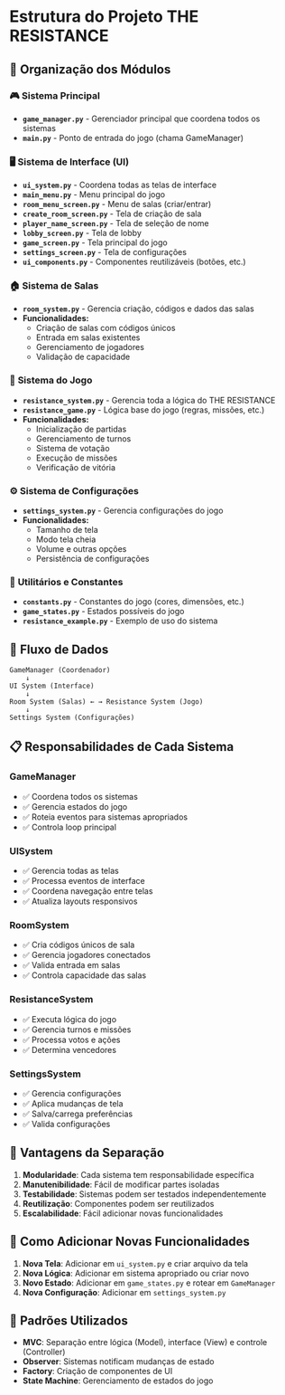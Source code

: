 # Estrutura do Projeto THE RESISTANCE

## 📁 Organização dos Módulos

### 🎮 **Sistema Principal**
- **`game_manager.py`** - Gerenciador principal que coordena todos os sistemas
- **`main.py`** - Ponto de entrada do jogo (chama GameManager)

### 🖥️ **Sistema de Interface (UI)**
- **`ui_system.py`** - Coordena todas as telas de interface
- **`main_menu.py`** - Menu principal do jogo
- **`room_menu_screen.py`** - Menu de salas (criar/entrar)
- **`create_room_screen.py`** - Tela de criação de sala
- **`player_name_screen.py`** - Tela de seleção de nome
- **`lobby_screen.py`** - Tela de lobby
- **`game_screen.py`** - Tela principal do jogo
- **`settings_screen.py`** - Tela de configurações
- **`ui_components.py`** - Componentes reutilizáveis (botões, etc.)

### 🏠 **Sistema de Salas**
- **`room_system.py`** - Gerencia criação, códigos e dados das salas
- **Funcionalidades:**
  - Criação de salas com códigos únicos
  - Entrada em salas existentes
  - Gerenciamento de jogadores
  - Validação de capacidade

### 🎲 **Sistema do Jogo**
- **`resistance_system.py`** - Gerencia toda a lógica do THE RESISTANCE
- **`resistance_game.py`** - Lógica base do jogo (regras, missões, etc.)
- **Funcionalidades:**
  - Inicialização de partidas
  - Gerenciamento de turnos
  - Sistema de votação
  - Execução de missões
  - Verificação de vitória

### ⚙️ **Sistema de Configurações**
- **`settings_system.py`** - Gerencia configurações do jogo
- **Funcionalidades:**
  - Tamanho de tela
  - Modo tela cheia
  - Volume e outras opções
  - Persistência de configurações

### 🔧 **Utilitários e Constantes**
- **`constants.py`** - Constantes do jogo (cores, dimensões, etc.)
- **`game_states.py`** - Estados possíveis do jogo
- **`resistance_example.py`** - Exemplo de uso do sistema

## 🔄 **Fluxo de Dados**

```
GameManager (Coordenador)
    ↓
UI System (Interface)
    ↓
Room System (Salas) ← → Resistance System (Jogo)
    ↓
Settings System (Configurações)
```

## 📋 **Responsabilidades de Cada Sistema**

### **GameManager**
- ✅ Coordena todos os sistemas
- ✅ Gerencia estados do jogo
- ✅ Roteia eventos para sistemas apropriados
- ✅ Controla loop principal

### **UISystem**
- ✅ Gerencia todas as telas
- ✅ Processa eventos de interface
- ✅ Coordena navegação entre telas
- ✅ Atualiza layouts responsivos

### **RoomSystem**
- ✅ Cria códigos únicos de sala
- ✅ Gerencia jogadores conectados
- ✅ Valida entrada em salas
- ✅ Controla capacidade das salas

### **ResistanceSystem**
- ✅ Executa lógica do jogo
- ✅ Gerencia turnos e missões
- ✅ Processa votos e ações
- ✅ Determina vencedores

### **SettingsSystem**
- ✅ Gerencia configurações
- ✅ Aplica mudanças de tela
- ✅ Salva/carrega preferências
- ✅ Valida configurações

## 🎯 **Vantagens da Separação**

1. **Modularidade**: Cada sistema tem responsabilidade específica
2. **Manutenibilidade**: Fácil de modificar partes isoladas
3. **Testabilidade**: Sistemas podem ser testados independentemente
4. **Reutilização**: Componentes podem ser reutilizados
5. **Escalabilidade**: Fácil adicionar novas funcionalidades

## 🚀 **Como Adicionar Novas Funcionalidades**

1. **Nova Tela**: Adicionar em `ui_system.py` e criar arquivo da tela
2. **Nova Lógica**: Adicionar em sistema apropriado ou criar novo
3. **Novo Estado**: Adicionar em `game_states.py` e rotear em `GameManager`
4. **Nova Configuração**: Adicionar em `settings_system.py`

## 📝 **Padrões Utilizados**

- **MVC**: Separação entre lógica (Model), interface (View) e controle (Controller)
- **Observer**: Sistemas notificam mudanças de estado
- **Factory**: Criação de componentes de UI
- **State Machine**: Gerenciamento de estados do jogo
